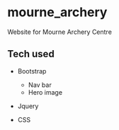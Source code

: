 # mourne_archery
Website for Mourne Archery Centre

## Tech used

* Bootstrap
  * Nav bar
  * Hero image 

* Jquery

* CSS 
